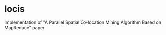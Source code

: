 # locis
Implementation of  "A Parallel Spatial Co-location Mining Algorithm Based on MapReduce" paper
